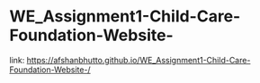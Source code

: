 # WE_Assignment1-Child-Care-Foundation-Website-
link: https://afshanbhutto.github.io/WE_Assignment1-Child-Care-Foundation-Website-/
